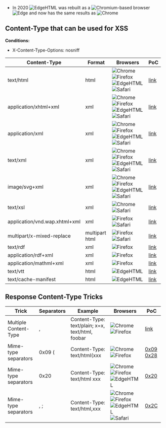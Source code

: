 * In 2020 ![EdgeHTML](https://black.fan/bl/edgehtml) was rebuilt as a ![Chromium](https://black.fan/bl/chromium)-based browser ![Edge](https://black.fan/bl/edge) and now has the same results as ![Chrome](https://black.fan/bl/chrome)

## Content-Type that can be used for XSS

**Conditions:**
 * X-Content-Type-Options: nosniff 

| Content-Type                  | Format         | Browsers | PoC |
|-------------------------------|----------------|----------|-----|
| text/html                     | html           | ![Chrome](https://black.fan/bl/chrome) ![Firefox](https://black.fan/bl/firefox) ![EdgeHTML](https://black.fan/bl/edgehtml) ![Safari](https://black.fan/bl/safari) | [link](https://blackfan.ru/mime-type/text-html.php) |
| application/xhtml+xml         | xml            | ![Chrome](https://black.fan/bl/chrome) ![Firefox](https://black.fan/bl/firefox) ![EdgeHTML](https://black.fan/bl/edgehtml) ![Safari](https://black.fan/bl/safari) | [link](https://blackfan.ru/mime-type/application-xhtml-xml.php) |
| application/xml               | xml            | ![Chrome](https://black.fan/bl/chrome) ![Firefox](https://black.fan/bl/firefox) ![EdgeHTML](https://black.fan/bl/edgehtml) ![Safari](https://black.fan/bl/safari) | [link](https://blackfan.ru/mime-type/application-xml.php) |
| text/xml                      | xml            | ![Chrome](https://black.fan/bl/chrome) ![Firefox](https://black.fan/bl/firefox) ![EdgeHTML](https://black.fan/bl/edgehtml) ![Safari](https://black.fan/bl/safari) | [link](https://blackfan.ru/mime-type/text-xml.php) |
| image/svg+xml                 | xml            | ![Chrome](https://black.fan/bl/chrome) ![Firefox](https://black.fan/bl/firefox) ![EdgeHTML](https://black.fan/bl/edgehtml) ![Safari](https://black.fan/bl/safari) | [link](https://blackfan.ru/mime-type/image-svg-xml.php) |
| text/xsl                      | xml            | ![Chrome](https://black.fan/bl/chrome) ![Safari](https://black.fan/bl/safari)        | [link](https://blackfan.ru/mime-type/text-xsl.php)                      |
| application/vnd.wap.xhtml+xml | xml            | ![Firefox](https://black.fan/bl/firefox) ![Safari](https://black.fan/bl/safari)      | [link](https://blackfan.ru/mime-type/application-vnd-wap-xhtml-xml.php) |
| multipart/x-mixed-replace     | multipart html | ![Firefox](https://black.fan/bl/firefox) ![Safari](https://black.fan/bl/safari)      | [link](https://blackfan.ru/mime-type/multipart-x-mixed-replace.php)     |
| text/rdf                      | xml            | ![Firefox](https://black.fan/bl/firefox)                                             | [link](https://blackfan.ru/mime-type/text-rdf.php)                      |
| application/rdf+xml           | xml            | ![Firefox](https://black.fan/bl/firefox)                                             | [link](https://blackfan.ru/mime-type/application-rdf-xml.php)           |
| application/mathml+xml        | xml            | ![Firefox](https://black.fan/bl/firefox)                                             | [link](https://blackfan.ru/mime-type/application-mathml-xml.php)        |
| text/vtt                      | html           | ![EdgeHTML](https://black.fan/bl/edgehtml)                                           | [link](https://blackfan.ru/mime-type/text-vtt.php)                      |
| text/cache-manifest           | html           | ![EdgeHTML](https://black.fan/bl/edgehtml)                                           | [link](https://blackfan.ru/mime-type/text-cache-manifest.php)           |

## Response Content-Type Tricks

| Trick                 | Separators | Example                              | Browsers | PoC |
|-----------------------|------------|--------------------------------------|----------|-----|
| Multiple Content-Type | ,          | Content-Type: text/plain; x=x, text/html, foobar | ![Chrome](https://black.fan/bl/chrome) ![Firefox](https://black.fan/bl/firefox)                                | [link](https://blackfan.ru/mime-type/multiple-content-type.php) |
| Mime-type separators  | 0x09 (     | Content-Type: text/html(xxx          | ![Chrome](https://black.fan/bl/chrome) ![Firefox](https://black.fan/bl/firefox)                                            | [0x09](https://blackfan.ru/mime-type/0x09-content-type.php) [0x28](https://blackfan.ru/mime-type/0x28-content-type.php) |
| Mime-type separators  | 0x20       | Content-Type: text/html xxx          | ![Chrome](https://black.fan/bl/chrome) ![Firefox](https://black.fan/bl/firefox) ![EdgeHTML](https://black.fan/bl/edgehtml) | [0x20](https://blackfan.ru/mime-type/0x20-content-type.php) |
| Mime-type separators  | , ;        | Content-Type: text/html,xxx          | ![Chrome](https://black.fan/bl/chrome) ![Firefox](https://black.fan/bl/firefox) ![EdgeHTML](https://black.fan/bl/edgehtml) ![Safari](https://black.fan/bl/safari) | [0x2C](https://blackfan.ru/mime-type/0x2C-content-type.php) |